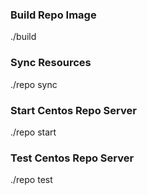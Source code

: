 ### Build Repo Image
./build

### Sync Resources
./repo sync

### Start Centos Repo Server
./repo start

### Test Centos Repo Server
./repo test
